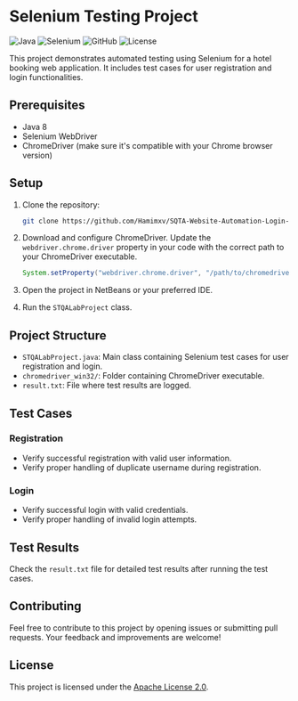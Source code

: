 # Selenium Testing Project

![Java](https://img.shields.io/badge/Java-8-blue?logo=java)
![Selenium](https://img.shields.io/badge/Selenium-3.141.59-green?logo=selenium)
![GitHub](https://img.shields.io/badge/GitHub-Repository-orange?logo=github)
![License](https://img.shields.io/badge/License-Apache%202.0-blue?logo=apache)

This project demonstrates automated testing using Selenium for a hotel booking web application. It includes test cases for user registration and login functionalities.

## Prerequisites

- Java 8
- Selenium WebDriver
- ChromeDriver (make sure it's compatible with your Chrome browser version)

## Setup

1. Clone the repository:

    ```bash
    git clone https://github.com/Hamimxv/SQTA-Website-Automation-Login-Register-.git
    ```

2. Download and configure ChromeDriver. Update the `webdriver.chrome.driver` property in your code with the correct path to your ChromeDriver executable.

    ```java
    System.setProperty("webdriver.chrome.driver", "/path/to/chromedriver.exe");
    ```

3. Open the project in NetBeans or your preferred IDE.

4. Run the `STQALabProject` class.

## Project Structure

- `STQALabProject.java`: Main class containing Selenium test cases for user registration and login.
- `chromedriver_win32/`: Folder containing ChromeDriver executable.
- `result.txt`: File where test results are logged.

## Test Cases

### Registration

- Verify successful registration with valid user information.
- Verify proper handling of duplicate username during registration.

### Login

- Verify successful login with valid credentials.
- Verify proper handling of invalid login attempts.

## Test Results

Check the `result.txt` file for detailed test results after running the test cases.

## Contributing

Feel free to contribute to this project by opening issues or submitting pull requests. Your feedback and improvements are welcome!

## License

This project is licensed under the [Apache License 2.0](LICENSE).
